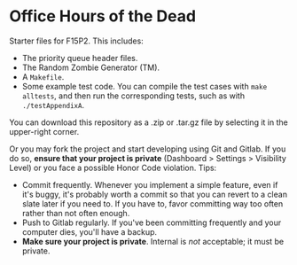 # Office Hours of the Dead

Starter files for F15P2. This includes:

  * The priority queue header files.
  * The Random Zombie Generator (TM).
  * A `Makefile`.
  * Some example test code. You can compile the test cases with `make alltests`,
    and then run the corresponding tests, such as with `./testAppendixA`.

You can download this repository as a .zip or .tar.gz file by selecting it in
the upper-right corner.

Or you may fork the project and start developing using Git and Gitlab. If you do
so, **ensure that your project is private** (Dashboard > Settings > Visibility
Level) or you face a possible Honor Code violation. Tips:

  * Commit frequently. Whenever you implement a simple feature, even if it's
    buggy, it's probably worth a commit so that you can revert to a clean slate
later if you need to. If you have to, favor committing way too often rather than
not often enough.
  * Push to Gitlab regularly. If you've been committing frequently and your
    computer dies, you'll have a backup.
  * **Make sure your project is private**. Internal is *not* acceptable; it must
    be private.
